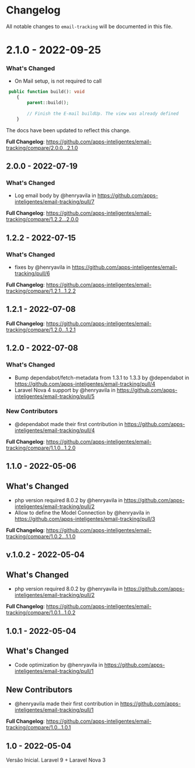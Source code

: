 # Changelog

All notable changes to `email-tracking` will be documented in this file.

# 2.1.0 - 2022-09-25
### What's Changed
- On Mail setup, is not required to call
```php
 public function build(): void
    {
        parent::build();
        
        // Finish the E-mail buildUp. The view was already defined
    }
```
The docs have been updated to reflect this change.


**Full Changelog**: https://github.com/apps-inteligentes/email-tracking/compare/2.0.0...2.1.0


## 2.0.0 - 2022-07-19

### What's Changed

- Log email body by @henryavila in https://github.com/apps-inteligentes/email-tracking/pull/7

**Full Changelog**: https://github.com/apps-inteligentes/email-tracking/compare/1.2.2...2.0.0

## 1.2.2 - 2022-07-15

### What's Changed

- fixes by @henryavila in https://github.com/apps-inteligentes/email-tracking/pull/6

**Full Changelog**: https://github.com/apps-inteligentes/email-tracking/compare/1.2.1...1.2.2

## 1.2.1 - 2022-07-08

**Full Changelog**: https://github.com/apps-inteligentes/email-tracking/compare/1.2.0...1.2.1

## 1.2.0 - 2022-07-08

### What's Changed

- Bump dependabot/fetch-metadata from 1.3.1 to 1.3.3 by @dependabot in https://github.com/apps-inteligentes/email-tracking/pull/4
- Laravel Nova 4 support by @henryavila in https://github.com/apps-inteligentes/email-tracking/pull/5

### New Contributors

- @dependabot made their first contribution in https://github.com/apps-inteligentes/email-tracking/pull/4

**Full Changelog**: https://github.com/apps-inteligentes/email-tracking/compare/1.1.0...1.2.0

## 1.1.0 - 2022-05-06

## What's Changed

- php version required 8.0.2 by @henryavila in https://github.com/apps-inteligentes/email-tracking/pull/2
- Allow to define the Model Connection by @henryavila in https://github.com/apps-inteligentes/email-tracking/pull/3

**Full Changelog**: https://github.com/apps-inteligentes/email-tracking/compare/1.0.2...1.1.0

## v.1.0.2 - 2022-05-04

## What's Changed

- php version required 8.0.2 by @henryavila in https://github.com/apps-inteligentes/email-tracking/pull/2

**Full Changelog**: https://github.com/apps-inteligentes/email-tracking/compare/1.0.1...1.0.2

## 1.0.1 - 2022-05-04

## What's Changed

- Code optimization by @henryavila in https://github.com/apps-inteligentes/email-tracking/pull/1

## New Contributors

- @henryavila made their first contribution in https://github.com/apps-inteligentes/email-tracking/pull/1

**Full Changelog**: https://github.com/apps-inteligentes/email-tracking/compare/1.0...1.0.1

## 1.0 - 2022-05-04

Versão Inicial. Laravel 9 + Laravel Nova 3

